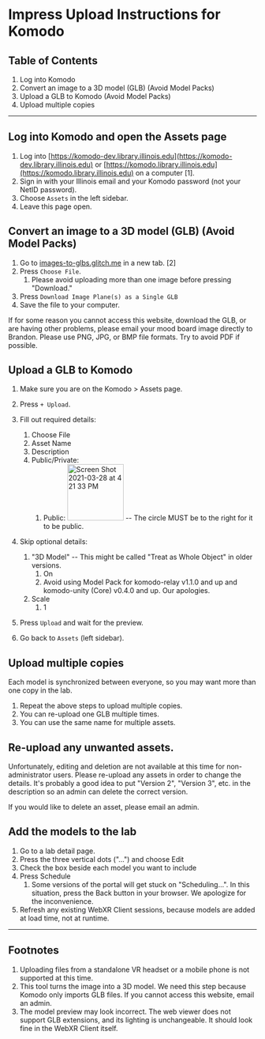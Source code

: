 # Impress Upload Instructions for Komodo

## Table of Contents

1. Log into Komodo
1. Convert an image to a 3D model (GLB) (Avoid Model Packs)
3. Upload a GLB to Komodo (Avoid Model Packs)
5. Upload multiple copies

___

## Log into Komodo and open the Assets page

1. Log into [https://komodo-dev.library.illinois.edu](https://komodo-dev.library.illinois.edu) or [https://komodo.library.illinois.edu](https://komodo.library.illinois.edu) on a computer [1].
2. Sign in with your Illinois email and your Komodo password (not your NetID password).
3. Choose `Assets` in the left sidebar.
4. Leave this page open. 

## Convert an image to a 3D model (GLB) (Avoid Model Packs)

1. Go to [images-to-glbs.glitch.me](http://images-to-glbs.glitch.me) in a new tab. [2]
2. Press `Choose File`. 
    1. Please avoid uploading more than one image before pressing "Download."
4. Press `Download Image Plane(s) as a Single GLB`
5. Save the file to your computer.

If for some reason you cannot access this website, download the GLB, or are having other problems, please email your mood board image directly to Brandon. Please use PNG, JPG, or BMP file formats. Try to avoid PDF if possible.

## Upload a GLB to Komodo

1. Make sure you are on the Komodo > Assets page.
3. Press `+ Upload`.
4. Fill out required details: 
   1. Choose File 
   2. Asset Name
   3. Description 
   4. Public/Private:
      1. Public: <img width="114" alt="Screen Shot 2021-03-28 at 4 21 33 PM" src="https://user-images.githubusercontent.com/8165314/112768416-ab57be80-8fe1-11eb-81d8-55ed894a1dbb.png"> -- The circle MUST be to the right for it to be public.

5. Skip optional details: 
   1. "3D Model"  -- This might be called "Treat as Whole Object" in older versions. 
      1. On
      2. Avoid using Model Pack for komodo-relay v1.1.0 and up and komodo-unity (Core) v0.4.0 and up. Our apologies.
   2. Scale
      1. 1
6. Press `Upload` and wait for the preview.
7. Go back to `Assets` (left sidebar).

## Upload multiple copies

Each model is synchronized between everyone, so you may want more than one copy in the lab.

1. Repeat the above steps to upload multiple copies.
2. You can re-upload one GLB multiple times.
3. You can use the same name for multiple assets.

## Re-upload any unwanted assets.

Unfortunately, editing and deletion are not available at this time for non-administrator users. Please re-upload any assets in order to change the details. It's probably a good idea to put "Version 2", "Version 3", etc. in the description so an admin can delete the correct version.

If you would like to delete an asset, please email an admin.

## Add the models to the lab

1. Go to a lab detail page.
2. Press the three vertical dots ("...") and choose Edit
3. Check the box beside each model you want to include
4. Press Schedule
    1. Some versions of the portal will get stuck on "Scheduling...". In this situation, press the Back button in your browser. We apologize for the inconvenience.
5. Refresh any existing WebXR Client sessions, because models are added at load time, not at runtime.
___

## Footnotes
1. Uploading files from a standalone VR headset or a mobile phone is not supported at this time.
2. This tool turns the image into a 3D model. We need this step because Komodo only imports GLB files. If you cannot access this website, email an admin.
3. The model preview may look incorrect. The web viewer does not support GLB extensions, and its lighting is unchangeable. It should look fine in the WebXR Client itself.
